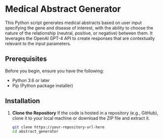 # Medical Abstract Generator

This Python script generates medical abstracts based on user input specifying the gene and disease of interest, with the ability to choose the nature of the relationship (neutral, positive, or negative) between them. It leverages the OpenAI GPT-4 API to create responses that are contextually relevant to the input parameters.

## Prerequisites

Before you begin, ensure you have the following:
- Python 3.6 or later
- Pip (Python package installer)

## Installation

1. **Clone the Repository**
   If the code is hosted in a repository (e.g., GitHub), clone it to your local machine or download the ZIP file and extract it.

   ```bash
   git clone https://your-repository-url-here
   cd abstract_generator
